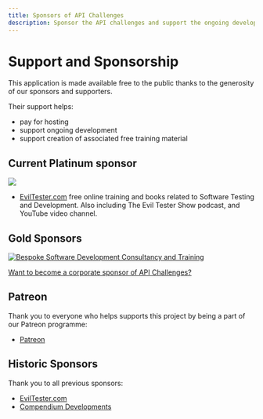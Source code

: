 ```yaml
---
title: Sponsors of API Challenges
description: Sponsor the API challenges and support the ongoing development and hosting for this free practice and tutorial site.
---
```


# Support and Sponsorship

This application is made available free to the public thanks to the generosity of our sponsors and supporters.

Their support helps:

- pay for hosting
- support ongoing development
- support creation of associated free training material

## Current Platinum sponsor

[![](https://www.eviltester.com/siteimages/evil_laugh_cleaned_transparent_h300.png)](https://eviltester.com)

- [EvilTester.com](https://eviltester.com) free online training and books related to Software Testing and Development. Also including The Evil Tester Show podcast, and YouTube video channel.

## Gold Sponsors

[![Bespoke Software Development Consultancy and Training](https://compendiumdev.co.uk/images/cut_down_logo_152_171_e.png)](https://compendiumdev.co.uk)

[Want to become a corporate sponsor of API Challenges?](https://eviltester.com/page/sponsor/corporate/)

## Patreon

Thank you to everyone who helps supports this project by being a part of our Patreon programme:

- [Patreon](https://patreon.com/eviltester)

## Historic Sponsors

Thank you to all previous sponsors:

- [EvilTester.com](https://eviltester.com)
- [Compendium Developments](https://compendiumdev.co.uk)
